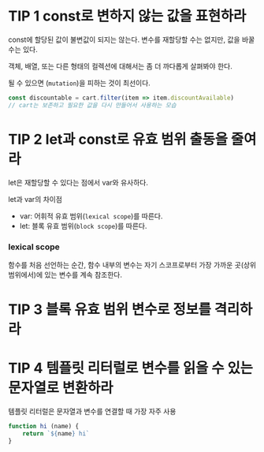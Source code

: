 # TIP 1 const로 변하지 않는 값을 표현하라

const에 할당된 값이 불변값이 되지는 않는다. 변수를 재할당할 수는 없지만, 값을 바꿀 수는 있다.

객체, 배열, 또는 다른 형태의 컬렉션에 대해서는 좀 더 까다롭게 살펴봐야 한다. 

될 수 있으면 (`mutation`)을 피하는 것이 최선이다. 

```jsx
const discountable = cart.filter(item => item.discountAvailable)
// cart는 보존하고 필요한 값을 다시 만들어서 사용하는 모습
```

# TIP 2 let과 const로 유효 범위 출동을 줄여라

let은 재할당할 수 있다는 점에서 var와 유사하다.

let과 var의 차이점

- var: 어휘적 유효 범위(`lexical scope`)를 따른다.
- let: 블록 유효 범위(`block scope`)를 따른다.

### lexical scope

함수를 처음 선언하는 순간, 함수 내부의 변수는 자기 스코프로부터 가장 가까운 곳(상위 범위에서)에 있는 변수를 계속 참조한다. 

# TIP 3 블록 유효 범위 변수로 정보를 격리하라

# TIP 4 템플릿 리터럴로 변수를 읽을 수 있는 문자열로 변환하라

템플릿 리터럴은 문자열과 변수를 연결할 때 가장 자주 사용

```jsx
function hi (name) {
	return `${name} hi`
}
```